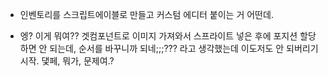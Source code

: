 - 인벤토리를 스크립트에이블로 만들고 커스텀 에디터 붙이는 거 어떤데.

- 엥? 이게 뭐여?? 겟컴포넌트로 이미지 가져와서 스프라이트 넣은 후에 포지션 할당하면 안 되는데, 순서를 바꾸니까 되네;;;??? 라고 생각했는데 이도저도 안 되버리기 시작. 댗페, 뭐가, 문제여.?